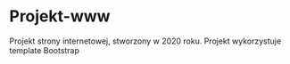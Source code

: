 # Projekt-www

Projekt strony internetowej, stworzony w 2020 roku. Projekt wykorzystuje template Bootstrap
